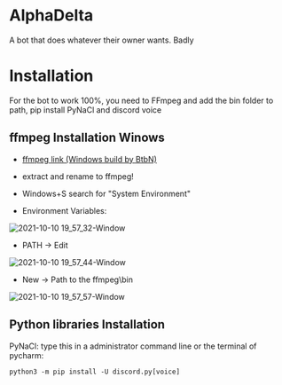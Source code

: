 # AlphaDelta
A bot that does whatever their owner wants. Badly

# Installation

For the bot to work 100%, you need to FFmpeg and add the bin folder to path, pip install PyNaCl and discord voice

## ffmpeg Installation Winows
- [ffmpeg link (Windows build by BtbN)](https://ffmpeg.org/download.html#build-windows)

- extract and rename to ffmpeg!

- Windows+S search for "System Environment"

- Environment Variables:

![2021-10-10 19_57_32-Window](https://user-images.githubusercontent.com/75881405/136694838-3b288ed4-f4fa-4fb4-9bc3-405712d4faa1.png)

- PATH -> Edit

![2021-10-10 19_57_44-Window](https://user-images.githubusercontent.com/75881405/136694839-a2887227-3c34-4e55-9857-2983d8beb23f.png)

- New -> Path to the ffmpeg\bin

![2021-10-10 19_57_57-Window](https://user-images.githubusercontent.com/75881405/136694845-49f313c1-3601-4d31-9341-6794b0304d02.png)

## Python libraries Installation

PyNaCl:
type this in a administrator command line or the terminal of pycharm:

`python3 -m pip install -U discord.py[voice]`
